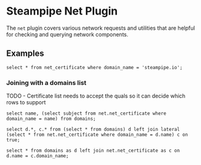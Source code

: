 
# Steampipe Net Plugin

The `net` plugin covers various network requests and utilities that are helpful
for checking and querying network components.

## Examples

```
select * from net_certificate where domain_name = 'steampipe.io';
```

### Joining with a domains list

TODO - Certificate list needs to accept the quals so it can decide which rows to support

```
select name, (select subject from net.net_certificate where domain_name = name) from domains;
```

```
select d.*, c.* from (select * from domains) d left join lateral (select * from net.net_certificate where domain_name = d.name) c on true;
```

```
select * from domains as d left join net.net_certificate as c on d.name = c.domain_name;
```
